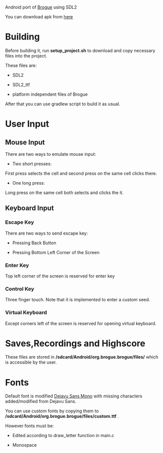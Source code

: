 Android port of [Brogue](https://sites.google.com/site/broguegame/) using SDL2

You can download apk from [here](https://github.com/bilgincoskun/brogue-android-port/releases) 
# Building

Before building it, run **setup_project.sh** to download and copy necessary files into the project.

These files are:

* SDL2

* SDL2_ttf

* platform independent files of Brogue

After that you can use gradlew script to build it as usual.

# User Input

## Mouse Input

There are two ways to emulate mouse input:

* Two short presses:

First press selects the cell and second press on the same cell clicks there.

* One long press:

Long press on the same cell both selects and clicks the it.

## Keyboard Input

### Escape Key

There are two ways to send escape key:

* Pressing Back Button

* Pressing Bottom Left Corner of the Screen

### Enter Key

Top left corner of the screen is reserved for enter key

### Control Key

Three finger touch. Note that it is implemented to enter a custom seed.

### Virtual Keyboard

Except corners left of the screen is reserved for opening virtual keyboard.


# Saves,Recordings and Highscore

These files are stored in **/sdcard/Android/org.brogue.brogue/files/** which is accessible by the user.

# Fonts
Default font  is modified [Dejavu Sans Mono](https://dejavu-fonts.github.io/) with missing characters added/modified from Dejavu Sans.

You can use custom fonts by copying them to **/sdcard/Android/org.brogue.brogue/files/custom.ttf** . 

However fonts must be:

* Edited according to draw_letter function in main.c

* Monospace
